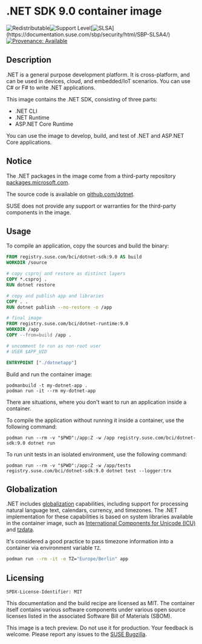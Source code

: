 # .NET SDK 9.0 container image

![Redistributable](https://img.shields.io/badge/Redistributable-Yes-green)![Support Level](https://img.shields.io/badge/Support_Level-techpreview-blue)[![SLSA](https://img.shields.io/badge/SLSA_(v1.0)-Build_L3-Green)](https://documentation.suse.com/sbp/security/html/SBP-SLSA4/)
[![Provenance: Available](https://img.shields.io/badge/Provenance-Available-Green)](https://documentation.suse.com/container/all/html/Container-guide/index.html#container-verify)

## Description

.NET is a general purpose development platform.
It is cross-platform, and can be used in devices, cloud, and embedded/IoT scenarios.
You can use C# or F# to write .NET applications.

This image contains the .NET SDK, consisting of three parts:

- .NET CLI
- .NET Runtime
- ASP.NET Core Runtime

You can use the image to develop, build, and test of .NET and ASP.NET Core applications.

## Notice

The .NET packages in the image come from a third-party repository 
[packages.microsoft.com](https://packages.microsoft.com).

The source code is available on [github.com/dotnet](https://github.com/dotnet).

SUSE does not provide any support or warranties for the third-party components in the image.

## Usage

To compile an application, copy the sources and build the binary:

```Dockerfile
FROM registry.suse.com/bci/dotnet-sdk:9.0 AS build
WORKDIR /source

# copy csproj and restore as distinct layers
COPY *.csproj .
RUN dotnet restore

# copy and publish app and libraries
COPY . .
RUN dotnet publish --no-restore -o /app

# final image
FROM registry.suse.com/bci/dotnet-runtime:9.0
WORKDIR /app
COPY --from=build /app .

# uncomment to run as non-root user
# USER $APP_UID

ENTRYPOINT ["./dotnetapp"]
```

Build and run the container image:

```ShellSession
podmanbuild -t my-dotnet-app .
podman run -it --rm my-dotnet-app
```

There are situations, where you don't want to run an application inside a container.

To compile the application without running it inside a container, use the following command:

```ShellSession
podman run --rm -v "$PWD":/app:Z -w /app registry.suse.com/bci/dotnet-sdk:9.0 dotnet run
```

To run unit tests in an isolated environment, use the following command:

```ShellSession
podman run --rm -v "$PWD":/app:Z -w /app/tests registry.suse.com/bci/dotnet-sdk:9.0 dotnet test --logger:trx
```

## Globalization

.NET includes [globalization](https://learn.microsoft.com/dotnet/core/extensions/globalization-and-localization) capabilities, including support for processing natural language text, calendars, currency, and timezones. The .NET implementation for these capabilities is based on system libraries available in the container image, such as [International Components for Unicode (ICU)](https://icu.unicode.org/) and [tzdata](https://wikipedia.org/wiki/Tz_database).

It's considered a good practice to pass timezone information into a container via environment variable `TZ`.

```bash
podman run --rm -it -e TZ="Europe/Berlin" app
```

## Licensing

`SPDX-License-Identifier: MIT`

This documentation and the build recipe are licensed as MIT.
The container itself contains various software components under various open source licenses listed in the associated
Software Bill of Materials (SBOM).

This image is a tech preview. Do not use it for production.
Your feedback is welcome.
Please report any issues to the [SUSE Bugzilla](https://bugzilla.suse.com/enter_bug.cgi?product=PUBLIC%20SUSE%20Linux%20Enterprise%20Base%20Container%20Images).
